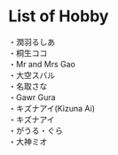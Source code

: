 # List of Hobby
・潤羽るしあ<br/>
・桐生ココ<br/>
・Mr and Mrs Gao<br/>
・大空スバル<br/>
・名取さな<br/>
・Gawr Gura<br/>
・キズナアイ(Kizuna Ai)<br/>
・キズナアイ<br/>
・がうる・ぐら<br/>
・大神ミオ<br/>
